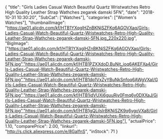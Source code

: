 {
	"title": "Girls Ladies Casual Watch Beautiful Quartz Wristwatches Retro High Quality Leather Strap Wathches zegarek damski 5FN",
	"date": "2018-10-31 10:30:20",
	"SubCat": ["Watches"],
	"categories": ["Women's Watches"],
	"thumbnailImage": "https://ae01.alicdn.com/kf/HTB1YXqglHZnBKNjSZFKq6AGOVXaq/Girls-Ladies-Casual-Watch-Beautiful-Quartz-Wristwatches-Retro-High-Quality-Leather-Strap-Wathches-zegarek-damski-5FN.jpg_220x220.jpg",
	"BigImage": ["https://ae01.alicdn.com/kf/HTB1YXqglHZnBKNjSZFKq6AGOVXaq/Girls-Ladies-Casual-Watch-Beautiful-Quartz-Wristwatches-Retro-High-Quality-Leather-Strap-Wathches-zegarek-damski-5FN.jpg","https://ae01.alicdn.com/kf/HTB1PZXXdoD.BuNjt_ioq6AKEFXa4/Girls-Ladies-Casual-Watch-Beautiful-Quartz-Wristwatches-Retro-High-Quality-Leather-Strap-Wathches-zegarek-damski-5FN.jpg","https://ae01.alicdn.com/kf/HTB1dp1VxZyYBuNkSnfoq6AWgVXaI/Girls-Ladies-Casual-Watch-Beautiful-Quartz-Wristwatches-Retro-High-Quality-Leather-Strap-Wathches-zegarek-damski-5FN.jpg","https://ae01.alicdn.com/kf/HTB1idVUXi6guuRjy0Fmq6y0DXXaJ/Girls-Ladies-Casual-Watch-Beautiful-Quartz-Wristwatches-Retro-High-Quality-Leather-Strap-Wathches-zegarek-damski-5FN.jpg","https://ae01.alicdn.com/kf/HTB1gQLilsIrBKNjSZK9q6ygoVXa8/Girls-Ladies-Casual-Watch-Beautiful-Quartz-Wristwatches-Retro-High-Quality-Leather-Strap-Wathches-zegarek-damski-5FN.jpg"],
	"actualPrice": 1.10,
	"comparePrice": 2.00,
	"linkurl": "http://s.click.aliexpress.com/e/8GaIfnS",
	"inStock": 71
}
